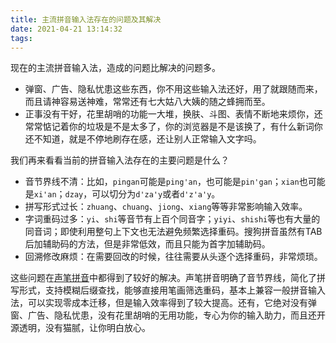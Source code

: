 ```yaml
---
title: 主流拼音输入法存在的问题及其解决
date: 2021-04-21 13:14:32
tags: 
---
```


现在的主流拼音输入法，造成的问题比解决的问题多。

- 弹窗、广告、隐私忧患这些东西，你不用这些输入法还好，用了就跟随而来，而且请神容易送神难，常常还有七大姑八大姨的随之蜂拥而至。
- 正事没有干好，花里胡哨的功能一大堆，换肤、斗图、表情不断地来烦你，还常常惦记着你的垃圾是不是太多了，你的浏览器是不是该换了，有什么新词你还不知道，就是不停地刷存在感，还让别人正常输入文字吗。

我们再来看看当前的拼音输入法存在的主要问题是什么？

<!--more-->

- 音节界线不清：比如，`pingan`可能是`ping'an`，也可能是`pin'gan`；`xian`也可能是`xi'an`；`dzay`，可以切分为`d'za'y`或者`d'z'a'y`。
- 拼写形式过长：`zhuang`、`chuang`、`jiong`、`xiang`等等非常影响输入效率。
- 字词重码过多：`yi`、`shi`等音节有上百个同音字；`yiyi`、`shishi`等也有大量的同音词；即使利用整句上下文也无法避免频繁选择重码。搜狗拼音虽然有TAB后加辅助码的方法，但是非常低效，而且只能为首字加辅助码。
- 回溯修改麻烦：在需要回改的时候，往往需要从头逐个选择重码，非常烦琐。

这些问题在[声笔拼音](/sbpy/)中都得到了较好的解决。声笔拼音明确了音节界线，简化了拼写形式，支持模糊后缀查找，能够直接用笔画筛选重码，基本上兼容一般拼音输入法，可以实现零成本迁移，但是输入效率得到了较大提高。还有，它绝对没有弹窗、广告、隐私忧患，没有花里胡哨的无用功能，专心为你的输入助力，而且还开源透明，没有猫腻，让你明白放心。
